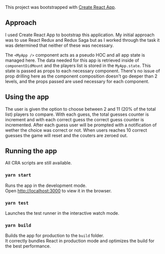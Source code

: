This project was bootstrapped with [Create React App](https://github.com/facebook/create-react-app).

## Approach
I used Create React App to bootstrap this application. My initial approach was to use React Redux and Redux Saga but as I worked through the task it was determined that neither of these was necessary.

The `<MyApp />` component acts as a pseudo HOC and all app state is managed here. The data needed for this app is retrieved inside of `componentDidMount` and the players list is stored in the `MyApp.state`. This state is passed as props to each necessary component. There's no issue of prop drilling here as the component composition doesn't go deeper than 2 levels, and the props passed are used necessary for each component.

## Using the app
The user is given the option to choose between 2 and 11 (20% of the total list) players to compare. With each guess, the total guesses counter is increment and with each correct guess the correct guess counter is incremented. After each guess user will be prompted with a notification of wether the choice was correct or not. When users reaches 10 correct guesses the game will reset and the couters are zeroed out.

## Running the app
All CRA scripts are still available.

### `yarn start`

Runs the app in the development mode.<br />
Open [http://localhost:3000](http://localhost:3000) to view it in the browser.

### `yarn test`

Launches the test runner in the interactive watch mode.<br />

### `yarn build`

Builds the app for production to the `build` folder.<br />
It correctly bundles React in production mode and optimizes the build for the best performance.
